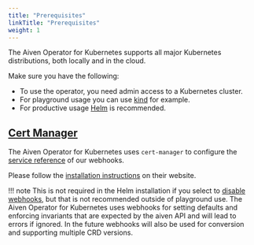 ```yaml
---
title: "Prerequisites"
linkTitle: "Prerequisites"
weight: 1
---
```


The Aiven Operator for Kubernetes supports all major Kubernetes distributions, both locally and in the cloud.

Make sure you have the following:

- To use the operator, you need admin access to a Kubernetes cluster.
- For playground usage you can use [kind](https://kind.sigs.k8s.io/) for example.
- For productive usage [Helm](https://helm.sh) is recommended.

## [Cert Manager](https://cert-manager.io/)

The Aiven Operator for Kubernetes uses `cert-manager` to configure the [service reference](https://kubernetes.io/docs/reference/access-authn-authz/extensible-admission-controllers/#service-reference) of our webhooks.

Please follow the [installation instructions](https://cert-manager.io/docs/installation/helm/) on their website.

!!! note
This is not required in the Helm installation if you select to [disable webhooks](./helm.md),
but that is not recommended outside of playground use.
The Aiven Operator for Kubernetes uses webhooks for setting defaults
and enforcing invariants that are expected by the aiven API and will lead to errors if ignored.
In the future webhooks will also be used for conversion and supporting multiple CRD versions.
